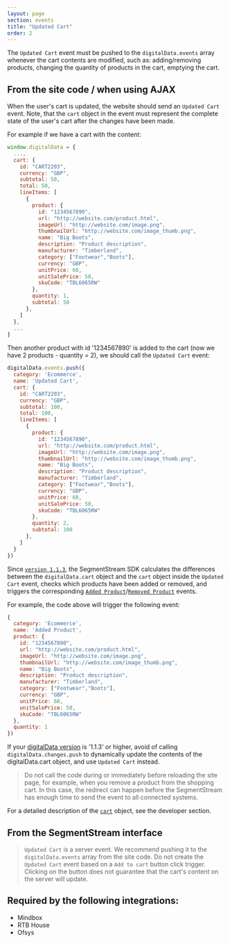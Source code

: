 ```yaml
---
layout: page
section: events
title: "Updated Cart"
order: 2
---
```

The `Updated Cart` event must be pushed to the `digitalData.events` array whenever the cart contents are modified, such as: adding/removing products, changing the quantity of products in the cart, emptying the cart.

## From the site code / when using AJAX
When the user's cart is updated, the website should send an `Updated Cart` event.
Note, that the `cart` object in the event must represent the complete state of the user's cart after the changes have been made.

For example if we have a cart with the content:

```javascript
window.digitalData = {
  ...,
  cart: {
    id: "CART2203",
    currency: "GBP",
    subtotal: 50,
    total: 50,
    lineItems: [
      {
        product: {
          id: "1234567890",
          url: "http://website.com/product.html",
          imageUrl: "http://website.com/image.png",
          thumbnailUrl: "http://website.com/image_thumb.png",
          name: "Big Boots",
          description: "Product description",
          manufacturer: "Timberland",
          category: ["Footwear","Boots"],
          currency: "GBP",
          unitPrice: 60,
          unitSalePrice: 50,
          skuCode: "TBL6065RW"
        },
        quantity: 1,
        subtotal: 50
      },
    ]
  },
  ...
}
```

Then another product with id '1234567890' is added to the cart (now we have 2 products - quantity = 2), we should call the `Updated Cart` event:

```javascript
digitalData.events.push({
  category: 'Ecommerce',
  name: 'Updated Cart',
  cart: {
    id: "CART2203",
    currency: "GBP",
    subtotal: 100,
    total: 100,
    lineItems: [
      {
        product: {
          id: "1234567890",
          url: "http://website.com/product.html",
          imageUrl: "http://website.com/image.png",
          thumbnailUrl: "http://website.com/image_thumb.png",
          name: "Big Boots",
          description: "Product description",
          manufacturer: "Timberland",
          category: ["Footwear","Boots"],
          currency: "GBP",
          unitPrice: 60,
          unitSalePrice: 50,
          skuCode: "TBL6065RW"
        },
        quantity: 2,
        subtotal: 100
      },
    ]
  }
})
```

Since [`version 1.1.3`](/digitaldata/standard-version), the SegmentStream SDK calculates the differences between the `digitalData.cart` object and the `cart` object inside the `Updated Cart` event, checks which products have been added or removed, and triggers the corresponding [`Added Product`](/events/added-product)/[`Removed Product`](/events/removed-product) events.

For example, the code above will trigger the following event:


```javascript
{
  category: 'Ecommerce',
  name: 'Added Product',
  product: {
    id: "1234567890",
    url: "http://website.com/product.html",
    imageUrl: "http://website.com/image.png",
    thumbnailUrl: "http://website.com/image_thumb.png",
    name: "Big Boots",
    description: "Product description",
    manufacturer: "Timberland",
    category: ["Footwear","Boots"],
    currency: "GBP",
    unitPrice: 60,
    unitSalePrice: 50,
    skuCode: "TBL6065RW"
  },
  quantity: 1
})
```

If your [digitalData version](/digitaldata/standard-version) is '1.1.3' or higher, avoid of calling `digitalData.changes.push` to dynamically update the contents of the digitalData.cart object, and use `Updated Cart` instead.

> Do not call the code during or immediately before reloading the site page, for example, when you remove a product from the shopping cart. In this case, the redirect can happen before the SegmentStream has enough time to send the event to all connected systems.

For a detailed description of the [`cart`](/digitaldata/cart) object, see the developer section.

## From the SegmentStream interface
> `Updated Cart` is a server event. We recommend pushing it to the `digitalData.events` array from the site code. Do not create the `Updated Cart` event based on a `Add to cart` button click trigger. Clicking on the button does not guarantee that the cart's content on the server will update.

## Required by the following integrations:
* Mindbox
* RTB House
* Ofsys
